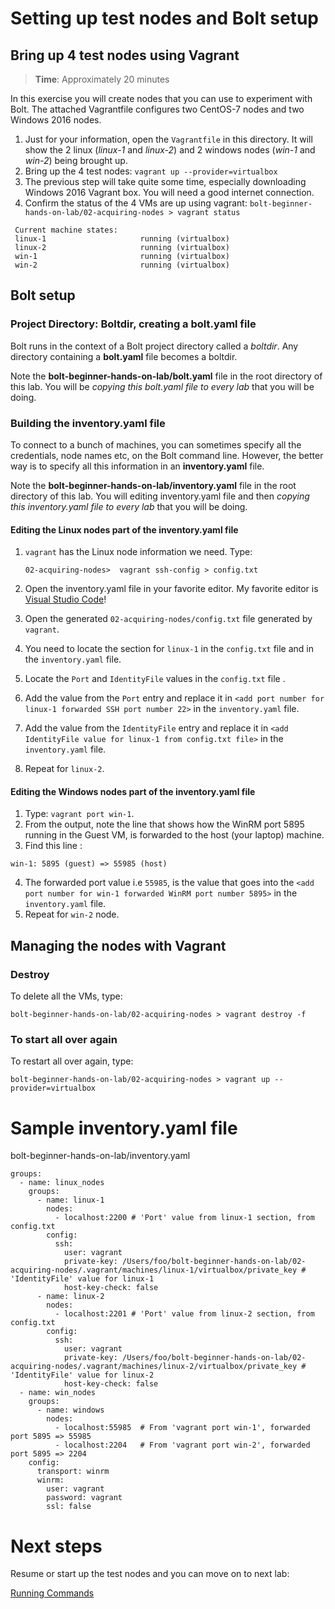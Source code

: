 # Setting up test nodes and Bolt setup

## Bring up 4 test nodes using Vagrant

> **Time**: Approximately 20 minutes

In this exercise you will create nodes that you can use to experiment with Bolt. The attached Vagrantfile configures two CentOS-7 nodes and two Windows 2016 nodes.

1. Just for your information, open the `Vagrantfile` in this directory. It will show the 2 linux (_linux-1_ and _linux-2_) and 2 windows nodes (_win-1_ and _win-2_) being brought up.
1. Bring up the 4 test nodes:  `vagrant up --provider=virtualbox`
1. The previous step will take quite some time, especially downloading Windows 2016 Vagrant box. You will need a good internet connection.
1. Confirm the status of the 4 VMs are up using vagrant: `bolt-beginner-hands-on-lab/02-acquiring-nodes > vagrant status`

```
 Current machine states:
 linux-1                     running (virtualbox)
 linux-2                     running (virtualbox)
 win-1                       running (virtualbox)
 win-2                       running (virtualbox)
```
## Bolt setup

### Project Directory: Boltdir, creating a bolt.yaml file

Bolt runs in the context of a Bolt project directory called a *boltdir*. Any directory containing a __bolt.yaml__ file becomes a boltdir.

Note the __bolt-beginner-hands-on-lab/bolt.yaml__ file in the root directory of this lab. You will be _copying this bolt.yaml file to every lab_ that you will be doing.

### Building the inventory.yaml file

To connect to a bunch of machines, you can sometimes specify all the credentials, node names etc, on the Bolt command line. However, the better way is to specify all this information in an __inventory.yaml__ file. 

Note the __bolt-beginner-hands-on-lab/inventory.yaml__ file in the root directory of this lab. You will editing inventory.yaml file and then _copying this inventory.yaml file to every lab_ that you will be doing.

#### Editing the Linux nodes part of the inventory.yaml file

1. `vagrant` has the Linux node information we need. Type:

    ```
    02-acquiring-nodes>  vagrant ssh-config > config.txt
    ```

2. Open the inventory.yaml file in your favorite editor. My favorite editor is [Visual Studio Code](https://code.visualstudio.com/download)!
3. Open the generated `02-acquiring-nodes/config.txt` file generated by `vagrant`.
4. You need to locate the section for `linux-1` in the `config.txt` file and in the `inventory.yaml` file.
5. Locate the `Port` and `IdentityFile` values in the `config.txt` file .   
5. Add the value from the `Port` entry and replace it in `<add port number for linux-1 forwarded SSH port number 22>` in the `inventory.yaml` file.
6. Add the value from the `IdentityFile` entry and replace it in `<add IdentityFile value for linux-1 from config.txt file>` in the `inventory.yaml` file.
7. Repeat for `linux-2`.

#### Editing the Windows nodes part of the inventory.yaml file

1. Type: `vagrant port win-1`. 
2. From the output, note the line that shows how the WinRM port 5895 running in the Guest VM, is forwarded to the host (your laptop) machine.
3. Find this line :
```
win-1: 5895 (guest) => 55985 (host)
```
4. The forwarded port value i.e `55985`, is the value that goes into the `<add port number for win-1 forwarded WinRM port number 5895>` in the `inventory.yaml` file.
5. Repeat for `win-2` node.

## Managing the nodes with Vagrant

### Destroy
To delete all the VMs, type:
```
bolt-beginner-hands-on-lab/02-acquiring-nodes > vagrant destroy -f
```
### To start all over again
To restart all over again, type:
```
bolt-beginner-hands-on-lab/02-acquiring-nodes > vagrant up --provider=virtualbox
```

# Sample inventory.yaml file

bolt-beginner-hands-on-lab/inventory.yaml 
```
groups:
  - name: linux_nodes
    groups:
      - name: linux-1
        nodes:
          - localhost:2200 # 'Port' value from linux-1 section, from config.txt
        config:
          ssh:
            user: vagrant
            private-key: /Users/foo/bolt-beginner-hands-on-lab/02-acquiring-nodes/.vagrant/machines/linux-1/virtualbox/private_key # 'IdentityFile' value for linux-1
            host-key-check: false
      - name: linux-2
        nodes:
          - localhost:2201 # 'Port' value from linux-2 section, from config.txt
        config:
          ssh:
            user: vagrant
            private-key: /Users/foo/bolt-beginner-hands-on-lab/02-acquiring-nodes/.vagrant/machines/linux-2/virtualbox/private_key # 'IdentityFile' value for linux-2
            host-key-check: false
  - name: win_nodes
    groups:
      - name: windows
        nodes:
          - localhost:55985  # From 'vagrant port win-1', forwarded port 5895 => 55985
          - localhost:2204   # From 'vagrant port win-2', forwarded port 5895 => 2204
    config:
      transport: winrm
      winrm:
        user: vagrant
        password: vagrant
        ssl: false
```

# Next steps

Resume or start up the test nodes and you can move on to next lab:

[Running Commands](../03-running-commands)
